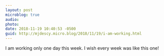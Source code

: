 ```yaml
---
layout: post
microblog: true
audio: 
photo: 
date: 2018-11-19 10:40:53 -0500
guid: http://mjdescy.micro.blog/2018/11/19/i-am-working.html
---
```

I am working only one day this week. I wish every week was like this one!
